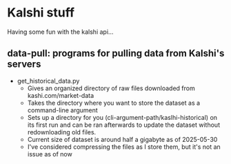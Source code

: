 # Kalshi stuff
Having some fun with the kalshi api...

## data-pull: programs for pulling data from Kalshi's servers
 - get_historical_data.py
   + Gives an organized directory of raw files downloaded from kashi.com/market-data
   + Takes the directory where you want to store the dataset as a command-line argument
   + Sets up a directory for you (cli-argument-path/kaslhi-historical) on its first run and can be ran afterwards to update the dataset without redownloading old files.
   + Current size of dataset is around half a gigabyte as of 2025-05-30
   + I've considered compressing the files as I store them, but it's not an issue as of now
